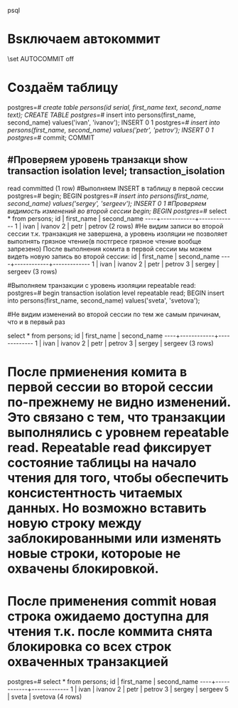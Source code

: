 psql
# Вsключаем автокоммит
\set AUTOCOMMIT off
# Создаём таблицу
postgres=*# create table persons(id serial, first_name text, second_name text);
CREATE TABLE
postgres=*# insert into persons(first_name, second_name) values('ivan', 'ivanov');
INSERT 0 1
postgres=*# insert into persons(first_name, second_name) values('petr', 'petrov');
INSERT 0 1
postgres=*# commit;
COMMIT

#Проверяем уровень транзакци
show transaction isolation level;
 transaction_isolation 
-----------------------
 read committed
(1 row)
#Выполняем INSERT в таблицу в первой сессии 
postgres=# begin;
BEGIN
postgres=*# insert into persons(first_name, second_name) values('sergey', 'sergeev');
INSERT 0 1
#Проверяем видимость изменений во второй сессии
begin;
BEGIN
postgres=*# select * from persons;
 id | first_name | second_name 
----+------------+-------------
  1 | ivan       | ivanov
  2 | petr       | petrov
(2 rows)
#Не видим записи во второй сессии т.к. транзакция не завершена, а уровень изоляции не позволяет выполнять грязное чтение(в постгресе грязное чтение вообще запрезено)
После выполнения комита в первой сессии мы можем видеть новую запись во второй сессии:
id | first_name | second_name 
----+------------+-------------
  1 | ivan       | ivanov
  2 | petr       | petrov
  3 | sergey     | sergeev
(3 rows)


#Выполняем транзакции с уровень изоляции repeatable read:
postgres=# begin transaction isolation level repeatable read;
BEGIN
insert into persons(first_name, second_name) values('sveta', 'svetova');

#Не видим изменений во второй сессии по тем же самым причинам, что и в первый раз

select * from persons;
 id | first_name | second_name 
----+------------+-------------
  1 | ivan       | ivanov
  2 | petr       | petrov
  3 | sergey     | sergeev
(3 rows)


# После прмиенения комита в первой сессии во второй сессии по-прежнему не видно изменений. Это связано с тем, что транзакции выполнялись с уровнем repeatable read. Repeatable read фиксирует состояние таблицы на начало чтения для того, чтобы обеспечить консистентность читаемых данных. Но возможно вставить новую строку между заблокированными или изменять новые строки, котороые не охвачены блокировкой.
# После применения commit новая строка ожидаемо доступна для чтения т.к. после коммита снята блокировка со всех строк охваченных транзакцией
postgres=# select * from persons;
 id | first_name | second_name 
----+------------+-------------
  1 | ivan       | ivanov
  2 | petr       | petrov
  3 | sergey     | sergeev
  5 | sveta      | svetova
(4 rows)
#
